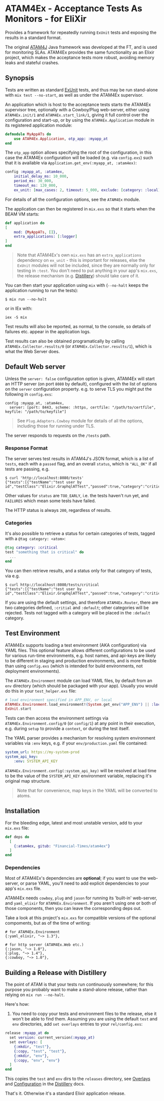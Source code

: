 # ATAM4Ex - **A**cceptance **T**ests **A**s **M**onitors - for **E**li**X**ir

Provides a framework for repeatedly running `ExUnit` tests and exposing the results in
a standard format.

The original [ATAM4J](https://github.com/atam4j) Java framework was developed at the FT, 
and is used for monitoring SLAs. ATAM4Ex provides the same functionality as an Elixir project,
which makes the acceptance tests more robust, avoiding memory leaks and stateful crashes.

## Synopsis

Tests are written as standard [ExUnit](https://hexdocs.pm/ex_unit/ExUnit.html) tests, and
thus may be run stand-alone with `mix test --no-start`, as well as under the ATAM4Ex supervisor.

An application which is host to the acceptance tests starts the ATAM4Ex supervisor tree, 
optionally with a Cowboy/Plug web-server, either using `ATAM4Ex.init/1` and `ATAM4Ex.start_link/1`,
giving it full control over the configuration and start-up, or by using the `ATAM4Ex.Application` module in its registered application module:

```elixir
defmodule MyAppATs do
    use ATAM4Ex.Application, otp_app: :myapp_at
end
```

The `otp_app` option allows specifying the root of the configuration, in this case the ATAM4Ex configuration will be loaded (e.g. via `config.exs`) such that it is available via 
`Application.get_env(:myapp_at, :atam4ex)`: 

```elixir
config :myapp_at, :atam4ex,
    initial_delay_ms: 10_000,
    period_ms: 30_000,
    timeout_ms: 120_000,
    ex_unit: [max_cases: 2, timeout: 5_000, exclude: [category: :local]]
```

For details of all the configuration options, see the `ATAM4Ex` module.

The application can then be registered in `mix.exs` so that it starts when the BEAM VM starts:

```elixir
def application do
[
    mod: {MyAppATs, []},
    extra_applications: [:logger]
]
end
```

> Note that ATAM4Ex's own `mix.exs` has an `extra_applications` dependency on `ex_unit` - this is important for releases, else the `ExUnit` modules will not be included, since they are normally only for testing in `:test`. You don't need to put anything in your app's `mix.exs`, the release mechanism (e.g. [Distillery](https://github.com/bitwalker/distillery)) should take care of it.

You can then start your application using `mix` with (`--no-halt` keeps the application running to run the tests):
```
$ mix run --no-halt
```

or in IEx with:
```
iex -S mix
```

Test results will also be reported, as normal, to the console, so details of failures etc. appear in the application logs.

Test results can also be obtained programatically by calling `ATAM4Ex.Collector.results/0` (or `ATAM4Ex.Collector.results/1`),
which is what the Web Server does.

## Default Web server

Unless the `server: false` configuration option is given, ATAM4Ex will start an HTTP server 
(on port `8080` by default), configured with the list of options on the `server` configuration
property. e.g. to serve TLS you might put the following in `config.exs`:

```
config :myapp_at, :atam4ex,
  server: [port: 8443, scheme: :https, certfile: "/path/to/certfile", keyfile: "/path/to/keyfile"]
```

> See `Plug.Adapters.Cowboy` module for details of all the options, including those for running under TLS.

The server responds to requests on the `/tests` path.

### Response Format

The server serves test results in ATAM4J's JSON format, which is a list of `tests`, each
with a `passed` flag, and an overall `status`, which is `"ALL_OK"` if all tests are passing, e.g.

```
$ curl 'http://localhost:8080/tests'
{"tests":[{"testName":"test user by id","testClass":"Elixir.GraphqlATTest","passed":true,"category":"critical"}],"status":"ALL_OK"}
```

Other values for `status` are `TOO_EARLY`, i.e. the tests haven't run yet, and `FAILURES` which mean some
tests have failed.

The HTTP status is always `200`, regardless of results.

### Categories
It's also possible to retrieve a status for certain categories of tests, tagged with a `@tag category: <atom>`:

```elixir
@tag category: :critical
test "something that is critical" do
  ...
end
```

You can then retrieve results, and a status only for that category of tests, via e.g.
```
$ curl http://localhost:8080/tests/critical
{"tests":[{"testName":"test user by id","testClass":"Elixir.GraphqlATTest","passed":true,"category":"critical"}],"status":"ALL_OK"}
```

If you are using the default settings, and therefore `ATAM4Ex.Router`, there are two categories
defined, `:critial` and `:default`; other categories will be rejected. Tests not tagged with a category
will be placed in the `:default` category.

## Test Environment

ATAM4Ex supports loading a test environment (AKA configuration) via YAML files. This optional
feature allows different configurations to be used for various run-time environments, e.g. host names, and api-keys are likely to be different in staging and production environments, and is more flexible
than using `config.exs` (which is intended for build environments, not deployment environments).

The `ATAM4Ex.Environment` module can load YAML files, by default from an `env` directory 
(which should be packaged with your app). Usually you would do this in your `test_helper.exs` file:

```elixir
# load environment specified in APP_ENV, or local
ATAM4Ex.Environment.load_environment!(System.get_env("APP_ENV") || :local)
ExUnit.start
```

Tests can then access the environment settings via `ATAM4Ex.Environment.config/0` (or `config/1`) at any point in their execution, e.g. during `setup` to provide a `context`, or during the test itself.


The YAML parser provides a mechanism for resolving system environment variables via `:env` keys, e.g.
if your `env/production.yaml` file contained:

```yaml
system_url: https://my-system-prod
system_api_key:
    :env: SYSTEM_API_KEY
```

`ATAM4Ex.Environment.config(:system_api_key)` will be resolved at load time to be the value of the `SYSTEM_API_KEY` environment variable, replacing it's original map structure.

> Note that for convenience, map keys in the YAML will be converted to atoms.

## Installation

For the bleeding edge, latest and most unstable version, add to your `mix.exs` file:

```elixir
def deps do
  [
    {:atam4ex, gitub: "Financial-Times/atam4ex"}
  ]
end
```

### Dependencies

Most of ATAM4Ex's dependencies are **optional**; if you want to use the web-server, 
or parse YAML, you'll need to add explicit dependencies to your app's `mix.exs` file.

ATAM4Ex needs `cowboy`, `plug` and `jason` for running its 'built-in' web-server, and 
`yaml_elixir` for `ATAM4Ex.Environment`. If you aren't using one or both of those components, 
then you can leave the corresponding deps out.

Take a look at this project's `mix.exs` for compatible versions of the optional compoments, 
but as of the time of writing:
```
# for ATAM4Ex.Environment
{:yaml_elixir, "~> 1.3"},

# for http server (ATAM4Ex.Web etc.)
{:jason, "~> 1.0"},
{:plug, "~> 1.4"},
{:cowboy, "~> 1.0"},
```

## Building a Release with Distillery

The point of ATAM is that your tests run continuously somewhere; for this purpose you probably
want to make a stand-alone release, rather than relying on `mix run --no-halt`. 

Here's how:

1. You need to copy your tests and environment files to the release, else it won't be able to find them. Assuming you are using
the default `test` and `env` directories, add `set overlays` entries to your `rel/config.exs`:

```elixir
release :myapp_at do
  set version: current_version(:myapp_at)
  set overlays: [
    {:mkdir, "test"},
    {:copy, "test", "test"},
    {:mkdir, "env"},
    {:copy, "env", "env"}
  ]
end
```

This copies the `test` and `env` dirs to the `releases` directory, see [Overlays](https://hexdocs.pm/distillery/overlays.html#content) and [Configuration](https://hexdocs.pm/distillery/configuration.html) in the [Distillery](https://hexdocs.pm/distillery) docs.


That's it. Otherwise it's a standard Elixir application release.
